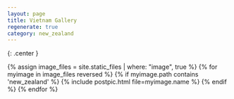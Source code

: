 ```yaml
---
layout: page
title: Vietnam Gallery
regenerate: true
category: new_zealand
---
```

{: .center }

{% assign image_files = site.static_files | where: "image", true %}
{% for myimage in image_files reversed %}
  {% if myimage.path contains 'new_zealand' %}
  {% include postpic.html file=myimage.name %}
  {% endif %}
{% endfor %}
